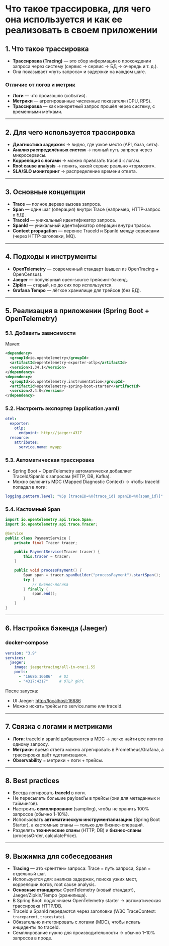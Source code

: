 # Что такое трассировка, для чего она используется и как ее реализовать в своем приложении

## 1. Что такое трассировка

* **Трассировка (Tracing)** — это сбор информации о прохождении запроса через систему (сервис → сервис → БД → очередь и т. д.).
* Она показывает «путь запроса» и задержки на каждом шаге.

### Отличие от логов и метрик

* **Логи** — что произошло (события).
* **Метрики** — агрегированные численные показатели (CPU, RPS).
* **Трассировка** — как конкретный запрос прошёл через систему, с временными метками.

---

## 2. Для чего используется трассировка

* **Диагностика задержек** → видно, где узкое место (API, база, сеть).
* **Анализ распределённых систем** → полный путь запроса через микросервисы.
* **Корреляция с логами** → можно привязать traceId к логам.
* **Root cause analysis** → понять, какой сервис реально «тормозит».
* **SLA/SLO мониторинг** → распределение времени ответа.

---

## 3. Основные концепции

* **Trace** — полное дерево вызова запроса.
* **Span** — один шаг (операция) внутри Trace (например, HTTP-запрос в БД).
* **TraceId** — уникальный идентификатор запроса.
* **SpanId** — уникальный идентификатор операции внутри трассы.
* **Context propagation** — перенос TraceId и SpanId между сервисами (через HTTP-заголовки, MQ).

---

## 4. Подходы и инструменты

* **OpenTelemetry** — современный стандарт (вышел из OpenTracing + OpenCensus).
* **Jaeger** — популярный open-source трейсинг-бэкенд.
* **Zipkin** — старый, но до сих пор используется.
* **Grafana Tempo** — лёгкое хранилище для трейсов (без БД).

---

## 5. Реализация в приложении (Spring Boot + OpenTelemetry)

### 5.1. Добавить зависимости

Maven:

```xml
<dependency>
  <groupId>io.opentelemetry</groupId>
  <artifactId>opentelemetry-exporter-otlp</artifactId>
  <version>1.34.1</version>
</dependency>
<dependency>
  <groupId>io.opentelemetry.instrumentation</groupId>
  <artifactId>opentelemetry-spring-boot-starter</artifactId>
  <version>2.4.0</version>
</dependency>
```

### 5.2. Настроить экспортер (application.yaml)

```yaml
otel:
  exporter:
    otlp:
      endpoint: http://jaeger:4317
  resource:
    attributes:
      service.name: myapp
```

### 5.3. Автоматическая трассировка

* Spring Boot + OpenTelemetry автоматически добавляет TraceId/SpanId к запросам (HTTP, DB, Kafka).
* Можно включить MDC (Mapped Diagnostic Context) → чтобы traceId попадал в логи:

```yaml
logging.pattern.level: "%5p [traceID=%X{trace_id} spanID=%X{span_id}]"
```

### 5.4. Кастомный Span

```java
import io.opentelemetry.api.trace.Span;
import io.opentelemetry.api.trace.Tracer;

@Service
public class PaymentService {
    private final Tracer tracer;

    public PaymentService(Tracer tracer) {
        this.tracer = tracer;
    }

    public void processPayment() {
        Span span = tracer.spanBuilder("processPayment").startSpan();
        try {
            // бизнес-логика
        } finally {
            span.end();
        }
    }
}
```

---

## 6. Настройка бэкенда (Jaeger)

### docker-compose

```yaml
version: "3.9"
services:
  jaeger:
    image: jaegertracing/all-in-one:1.55
    ports:
      - "16686:16686"   # UI
      - "4317:4317"     # OTLP gRPC
```

После запуска:

* UI Jaeger: [http://localhost:16686](http://localhost:16686)
* Можно искать трейсы по service.name или traceId.

---

## 7. Связка с логами и метриками

* **Логи**: traceId и spanId добавляются в MDC → легко найти все логи по одному запросу.
* **Метрики**: время ответа можно агрегировать в Prometheus/Grafana, а трассировка даёт «детализацию».
* **Observability** = метрики + логи + трейсы.

---

## 8. Best practices

* Всегда логировать **traceId** в логи.
* Не пересылать большие payload’ы в трейсы (они для метаданных и таймингов).
* Настроить **семплирование** (sampling), чтобы не хранить 100% запросов (обычно 1–10%).
* Использовать **автоматическую инструментализацию** (Spring Boot Starter), а кастомные спаны — только для бизнес-операций.
* Разделять **технические спаны** (HTTP, DB) и **бизнес-спаны** (processOrder, calculatePrice).

---

## 9. Выжимка для собеседования

* **Tracing** — это «рентген» запроса: Trace = путь запроса, Span = отдельный шаг.
* Используется для: анализа задержек, поиска узких мест, корреляции логов, root cause analysis.
* **Основные стандарты**: OpenTelemetry (новый стандарт), Jaeger/Zipkin/Tempo (хранилища).
* В Spring Boot: подключаем OpenTelemetry starter → автоматическая трассировка HTTP/DB.
* TraceId и SpanId передаются через заголовки (W3C TraceContext: `traceparent`, `tracestate`).
* Обязательно интегрировать с логами (MDC), чтобы искать инциденты по traceId.
* Семплирование нужно для производительности → обычно 1–10% запросов в проде.
